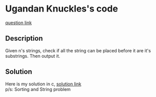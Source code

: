 # Ugandan Knuckles's code
[question link](https://140.114.85.195/problem/34)

## Description
Given n's strings, check if all the string can be placed before it are it's substrings. Then output it.

## Solution
Here is my solution in c, [solution link](https://github.com/SJieNg123/Code-practice/blob/main/Nthu%20IPHTOJ/Problem034%20-%20Ugandan%20Knuckles's%20code.c)
<br>p/s: Sorting and String problem
